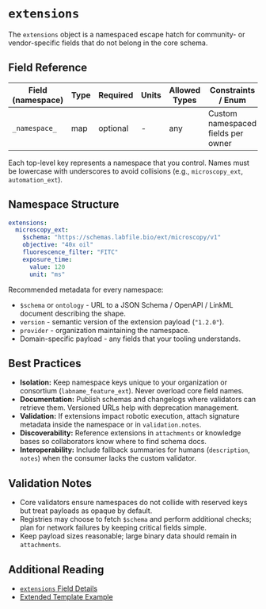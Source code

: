 # `extensions`

The `extensions` object is a namespaced escape hatch for community- or vendor-specific fields that do not belong in the core schema.

## Field Reference

| Field (namespace) | Type | Required | Units | Allowed Types | Constraints / Enum                 | Example                     |
| ----------------- | ---- | -------- | ----- | ------------- | ---------------------------------- | --------------------------- |
| `_namespace_`     | map  | optional | -     | any           | Custom namespaced fields per owner | `{ microscopy_ext: {...} }` |

Each top-level key represents a namespace that you control. Names must be lowercase with underscores to avoid collisions (e.g., `microscopy_ext`, `automation_ext`).

## Namespace Structure

```yaml
extensions:
  microscopy_ext:
    $schema: "https://schemas.labfile.bio/ext/microscopy/v1"
    objective: "40x oil"
    fluorescence_filter: "FITC"
    exposure_time:
      value: 120
      unit: "ms"
```

Recommended metadata for every namespace:

- `$schema` or `ontology` - URL to a JSON Schema / OpenAPI / LinkML document describing the shape.
- `version` - semantic version of the extension payload (`"1.2.0"`).
- `provider` - organization maintaining the namespace.
- Domain-specific payload - any fields that your tooling understands.

## Best Practices

- **Isolation:** Keep namespace keys unique to your organization or consortium (`labname_feature_ext`). Never overload core field names.
- **Documentation:** Publish schemas and changelogs where validators can retrieve them. Versioned URLs help with deprecation management.
- **Validation:** If extensions impact robotic execution, attach signature metadata inside the namespace or in `validation.notes`.
- **Discoverability:** Reference extensions in `attachments` or knowledge bases so collaborators know where to find schema docs.
- **Interoperability:** Include fallback summaries for humans (`description`, `notes`) when the consumer lacks the custom validator.

## Validation Notes

- Core validators ensure namespaces do not collide with reserved keys but treat payloads as opaque by default.
- Registries may choose to fetch `$schema` and perform additional checks; plan for network failures by keeping critical fields simple.
- Keep payload sizes reasonable; large binary data should remain in `attachments`.

## Additional Reading

- [`extensions` Field Details](../index.md#69-extensions)
- [Extended Template Example](../index.md#94-extended-template-with-custom-extension)
